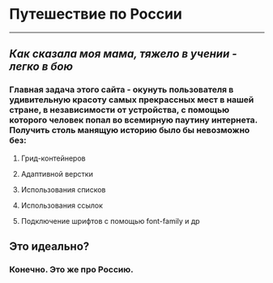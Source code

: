 # **Путешествие по России** 

------ 

## *Как сказала моя мама, тяжело в учении - легко в бою* 

### Главная задача этого сайта - окунуть пользователя в удивительную красоту самых прекрассных мест в нашей стране, в независимости от устройства, с помощью которого человек попал во всемирную паутину интернета.  Получить столь манящую историю было бы невозможно без: 

1. Грид-контейнеров

2. Адаптивной верстки

3. Использования списков 

4. Использования ссылок 

5. Подключение шрифтов с помощью font-family и др

## Это идеально? 

### Конечно. Это же про Россию.

